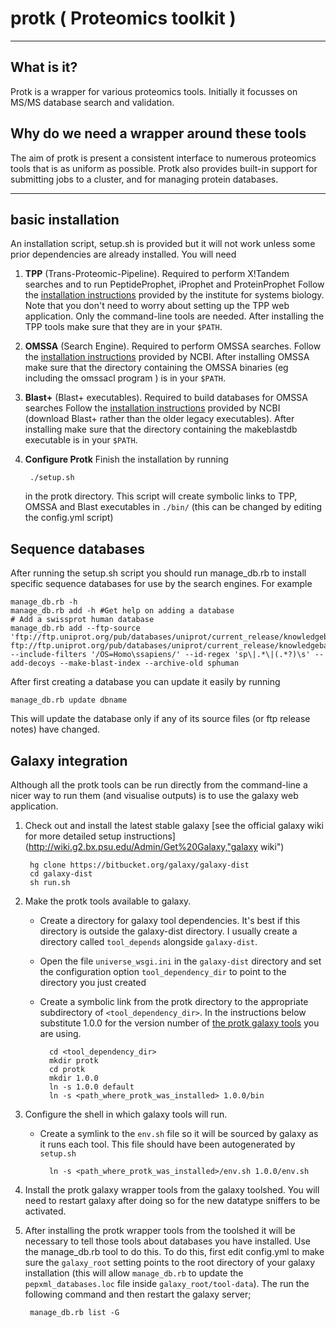 # protk ( Proteomics toolkit )


***
## What is it?

Protk is a wrapper for various proteomics tools. Initially it focusses on MS/MS database search and validation.

## Why do we need a wrapper around these tools

The aim of protk is present a consistent interface to numerous proteomics tools that is as uniform as possible. Protk also provides built-in support for submitting jobs to a cluster, and for managing protein databases. 

***



## basic installation
An installation script, setup.sh is provided but it will not work unless some prior dependencies are already installed. You will need

1. __TPP__ (Trans-Proteomic-Pipeline). Required to perform X!Tandem searches and to run PeptideProphet, iProphet and ProteinProphet
    Follow the [installation instructions](http://tools.proteomecenter.org/wiki/index.php?title=Software:TPP "tpp install instructions") provided by the institute for systems biology. Note that you don't need to worry about setting up the TPP web application.  Only the command-line tools are needed.  After installing the TPP tools make sure that they are in your `$PATH`.

2. __OMSSA__ (Search Engine). Required to perform OMSSA searches.
    Follow the [installation instructions](http://pubchem.ncbi.nlm.nih.gov/omssa/download.htm "omssa instructions") provided by NCBI.  After installing OMSSA make sure that the directory containing the OMSSA binaries (eg including the omssacl program ) is in your `$PATH`.

3. __Blast+__ (Blast+ executables). Required to build databases for OMSSA searches
    Follow the [installation instructions](http://blast.ncbi.nlm.nih.gov/Blast.cgi?CMD=Web&PAGE_TYPE=BlastDocs&DOC_TYPE=Download "blast install instructions") provided by NCBI (download Blast+ rather than the older legacy executables). After installing make sure that the directory containing the makeblastdb executable is in your `$PATH`.

4. __Configure Protk__ Finish the installation by running

        ./setup.sh 

    in the protk directory. This script will create symbolic links to TPP, OMSSA and Blast executables in `./bin/` (this can be changed by editing the config.yml script)




## Sequence databases

After running the setup.sh script you should run manage_db.rb to install specific sequence databases for use by the search engines. For example

    manage_db.rb -h
    manage_db.rb add -h #Get help on adding a database
    # Add a swissprot human database
    manage_db.rb add --ftp-source 'ftp://ftp.uniprot.org/pub/databases/uniprot/current_release/knowledgebase/complete/uniprot_sprot.fasta.gz ftp://ftp.uniprot.org/pub/databases/uniprot/current_release/knowledgebase/complete/reldate.txt' --include-filters '/OS=Homo\ssapiens/' --id-regex 'sp\|.*\|(.*?)\s' --add-decoys --make-blast-index --archive-old sphuman

After first creating a database you can update it easily by running

    manage_db.rb update dbname

This will update the database only if any of its source files (or ftp release notes) have changed.

## Galaxy integration

Although all the protk tools can be run directly from the command-line a nicer way to run them (and visualise outputs) is to use the galaxy web application.

1. Check out and install the latest stable galaxy [see the official galaxy wiki for more detailed setup instructions](http://wiki.g2.bx.psu.edu/Admin/Get%20Galaxy,"galaxy wiki")

        hg clone https://bitbucket.org/galaxy/galaxy-dist 
		cd galaxy-dist
		sh run.sh

2. Make the protk tools available to galaxy. 
    - Create a directory for galaxy tool dependencies. It's best if this directory is outside the galaxy-dist directory. I usually create a directory called `tool_depends` alongside `galaxy-dist`.
    - Open the file `universe_wsgi.ini` in the `galaxy-dist` directory and set the configuration option `tool_dependency_dir` to point to the directory you just created
    - Create a symbolic link from the protk directory to the appropriate subdirectory of `<tool_dependency_dir>`. In the instructions below substitute 1.0.0 for the version number of [the protk galaxy tools](https://bitbucket.org/iracooke/protk-toolshed "protk galaxy tools") you are using.

            cd <tool_dependency_dir>
            mkdir protk
			cd protk
            mkdir 1.0.0
            ln -s 1.0.0 default
            ln -s <path_where_protk_was_installed> 1.0.0/bin

3. Configure the shell in which galaxy tools will run.
    - Create a symlink to the `env.sh` file so it will be sourced by galaxy as it runs each tool. This file should have been autogenerated by `setup.sh`

            ln -s <path_where_protk_was_installed>/env.sh 1.0.0/env.sh

4. Install the protk galaxy wrapper tools from the galaxy toolshed. You will need to restart galaxy after doing so for the new datatype sniffers to be activated.

5. After installing the protk wrapper tools from the toolshed it will be necessary to tell those tools about databases you have installed. Use the manage_db.rb tool to do this. To do this, first edit config.yml to make sure the `galaxy_root` setting points to the root directory of your galaxy installation (this will allow `manage_db.rb` to update the `pepxml_databases.loc` file inside `galaxy_root/tool-data`). The run the following command and then restart the galaxy server;

		manage_db.rb list -G



